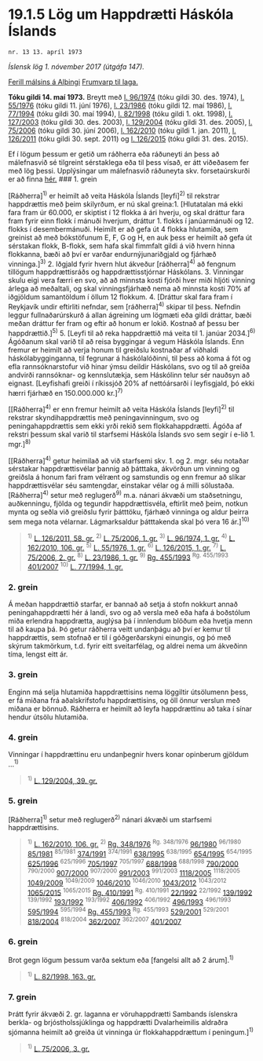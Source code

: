 # 19.1.5 Lög um Happdrætti Háskóla Íslands

`nr. 13 13. apríl 1973`

_Íslensk lög 1. nóvember 2017 (útgáfa 147)._

[Ferill málsins á Alþingi](https://www.althingi.is/thingstorf/thingmalalistar-eftir-thingum/ferill/?ltg=93&mnr=201)
[Frumvarp til laga.](https://www.althingi.is/altext/93/s/pdf/0385.pdf)

**Tóku gildi 14. maí 1973.**
Breytt með
[l. 96/1974](https://althingi.is/altext/stjtnr.html#1974096) (tóku gildi 30. des. 1974),
[l. 55/1976](https://althingi.is/altext/stjtnr.html#1976055) (tóku gildi 11. júní 1976),
[l. 23/1986](https://althingi.is/altext/stjtnr.html#1986023) (tóku gildi 12. maí 1986),
[l. 77/1994](https://althingi.is/altext/stjt/1994.077.html) (tóku gildi 30. maí 1994),
[l. 82/1998](https://althingi.is/altext/stjt/1998.082.html) (tóku gildi 1. okt. 1998),
[l. 127/2003](https://althingi.is/altext/stjt/2003.127.html) (tóku gildi 30. des. 2003),
[l. 129/2004](https://althingi.is/altext/stjt/2004.129.html) (tóku gildi 31. des. 2005),
[l. 75/2006](https://althingi.is/altext/stjt/2006.075.html) (tóku gildi 30. júní 2006),
[l. 162/2010](https://althingi.is/altext/stjt/2010.162.html) (tóku gildi 1. jan. 2011),
[l. 126/2011](https://althingi.is/altext/stjt/2011.126.html) (tóku gildi 30. sept. 2011) og
[l. 126/2015](https://althingi.is/altext/stjt/2015.126.html) (tóku gildi 31. des. 2015).

Ef í lögum þessum er getið um ráðherra eða ráðuneyti án þess að málefnasvið sé tilgreint sérstaklega eða til þess vísað, er átt viðeðasem fer með lög þessi. Upplýsingar um málefnasvið ráðuneyta skv. forsetaúrskurði er að finna [hér.](2017015.md) ### 1. grein

[Ráðherra]<sup>1)</sup> er heimilt að veita Háskóla Íslands [leyfi]<sup>2)</sup> til rekstrar happdrættis með þeim skilyrðum, er nú skal greina:1. [Hlutatalan má ekki fara fram úr 60.000, er skiptist í  12 flokka á ári hverju, og skal dráttur fara fram fyrir einn flokk í mánuði hverjum, dráttur 1. flokks í janúarmánuði og 12. flokks í desembermánuði. Heimilt er að gefa út 4 flokka hlutamiða, sem greinist að með bókstöfunum E, F, G og H, en auk þess er heimilt að gefa út sérstakan flokk, B-flokk, sem hafa skal fimmfalt gildi á við hvern hinna flokkanna, bæði að því er varðar endurnýjunariðgjald og fjárhæð vinninga.]<sup>3)</sup> 
2. Iðgjald fyrir hvern hlut ákveður [ráðherra]<sup>4)</sup> að fengnum tillögum happdrættisráðs og happdrættisstjórnar Háskólans.
3. Vinningar skulu eigi vera færri en svo, að að minnsta kosti fjórði hver miði hljóti vinning árlega að meðaltali, og skal vinningsfjárhæð nema að minnsta kosti 70% af iðgjöldum samantöldum í öllum 12 flokkum.
4. [Dráttur skal fara fram í Reykjavík undir eftirliti nefndar, sem [ráðherra]<sup>4)</sup> skipar til þess. Nefndin leggur fullnaðarúrskurð á allan ágreining um lögmæti eða gildi dráttar, bæði meðan dráttur fer fram og eftir að honum er lokið. Kostnað af þessu ber happdrættið.]<sup>5)</sup> 
5. [Leyfi til að reka happdrættið má veita til 1. janúar 2034.]<sup>6)</sup> Ágóðanum skal varið til að reisa byggingar á vegum Háskóla Íslands. Enn fremur er heimilt að verja honum til greiðslu kostnaðar af viðhaldi háskólabygginganna, til fegrunar á háskólalóðinni, til þess að koma á fót og efla rannsóknarstofur við hinar ýmsu deildir Háskólans, svo og til að greiða andvirði rannsóknar- og kennslutækja, sem Háskólinn telur sér nauðsyn að eignast. [Leyfishafi greiði í ríkissjóð 20% af nettóársarði í leyfisgjald, þó ekki hærri fjárhæð en 150.000.000 kr.]<sup>7)</sup> 

[[Ráðherra]<sup>4)</sup> er enn fremur heimilt að veita Háskóla Íslands [leyfi]<sup>2)</sup> til rekstrar skyndihappdrættis með peningavinningum, svo og peningahappdrættis sem ekki yrði rekið sem flokkahappdrætti. Ágóða af rekstri þessum skal varið til starfsemi Háskóla Íslands svo sem segir í e-lið 1. mgr.]<sup>8)</sup> 

[[Ráðherra]<sup>4)</sup> getur heimilað að við starfsemi skv. 1. og 2. mgr. séu notaðar sérstakar happdrættisvélar þannig að þátttaka, ákvörðun um vinning og greiðsla á honum fari fram vélrænt og samstundis og enn fremur að slíkar happdrættisvélar séu samtengdar, einstakar vélar og á milli sölustaða. [Ráðherra]<sup>4)</sup> setur með reglugerð<sup>9)</sup> m.a. nánari ákvæði um staðsetningu, auðkenningu, fjölda og tegundir happdrættisvéla, eftirlit með þeim, notkun mynta og seðla við greiðslu fyrir þátttöku, fjárhæð vinninga og aldur þeirra sem mega nota vélarnar. Lágmarksaldur þátttakenda skal þó vera 16 ár.]<sup>10)</sup> 

> <sup>1)</sup> [L. 126/2011, 58. gr.](https://althingi.is/altext/stjt/2011.126.html) <sup>2)</sup> [L. 75/2006, 1. gr.](https://althingi.is/altext/stjt/2006.075.html) <sup>3)</sup> [L. 96/1974, 1. gr.](https://althingi.is/altext/stjtnr.html#1974096?g1) <sup>4)</sup> [L. 162/2010, 106. gr.](https://althingi.is/altext/stjt/2010.162.html) <sup>5)</sup> [L. 55/1976, 1. gr.](https://althingi.is/altext/stjtnr.html#1976055?g1) <sup>6)</sup> [L. 126/2015, 1. gr.](https://althingi.is/altext/stjt/2015.126.html) <sup>7)</sup> [L. 75/2006, 2. gr.](https://althingi.is/altext/stjt/2006.075.html) <sup>8)</sup> [L. 23/1986, 1. gr.](https://althingi.is/altext/stjtnr.html#1986023?g1) <sup>9)</sup> [Rg. 455/1993](https://althingi.ishttps://www.reglugerd.is/reglugerdir/allar/nr/455-1993) <sup>Rg. 455/1993</sup> [401/2007](https://althingi.ishttps://www.reglugerd.is/reglugerdir/allar/nr/401-2007) <sup>10)</sup> [L. 77/1994, 1. gr.](https://althingi.is/altext/stjt/1994.077.html)

### 2. grein

Á meðan happdrættið starfar, er bannað að setja á stofn nokkurt annað peningahappdrætti hér á landi, svo og að versla með eða hafa á boðstólum miða erlendra happdrætta, auglýsa þá í innlendum blöðum eða hvetja menn til að kaupa þá. Þó getur ráðherra veitt undanþágu að því er kemur til happdrættis, sem stofnað er til í góðgerðarskyni einungis, og þó með skýrum takmörkum, t.d. fyrir eitt sveitarfélag, og aldrei nema um ákveðinn tíma, lengst eitt ár.

### 3. grein

Enginn má selja hlutamiða happdrættisins nema löggiltir útsölumenn þess, er fá miðana frá aðalskrifstofu happdrættisins, og öll önnur verslun með miðana er bönnuð. Ráðherra er heimilt að leyfa happdrættinu að taka í sínar hendur útsölu hlutamiða.

### 4. grein

Vinningar í happdrættinu eru undanþegnir hvers konar opinberum gjöldum …<sup>1)</sup> 

> <sup>1)</sup> [L. 129/2004, 39. gr.](https://althingi.is/altext/stjt/2004.129.html)

### 5. grein

[Ráðherra]<sup>1)</sup> setur með reglugerð<sup>2)</sup> nánari ákvæði um starfsemi happdrættisins.

> <sup>1)</sup> [L. 162/2010, 106. gr.](https://althingi.is/altext/stjt/2010.162.html) <sup>2)</sup> [Rg. 348/1976](https://althingi.ishttps://www.reglugerd.is/reglugerdir/allar/nr/348-1976) <sup>Rg. 348/1976</sup> [96/1980](https://althingi.ishttps://www.reglugerd.is/reglugerdir/allar/nr/096-1980) <sup>96/1980</sup> [85/1981](https://althingi.ishttps://www.reglugerd.is/reglugerdir/allar/nr/085-1981) <sup>85/1981</sup> [374/1991](https://althingi.ishttps://www.reglugerd.is/reglugerdir/allar/nr/374-1991) <sup>374/1991</sup> [638/1995](https://althingi.ishttps://www.reglugerd.is/reglugerdir/allar/nr/638-1995) <sup>638/1995</sup> [654/1995](https://althingi.ishttps://www.reglugerd.is/reglugerdir/allar/nr/654-1995) <sup>654/1995</sup> [625/1996](https://althingi.ishttps://www.reglugerd.is/reglugerdir/allar/nr/625-1996) <sup>625/1996</sup> [705/1997](https://althingi.ishttps://www.reglugerd.is/reglugerdir/allar/nr/705-1997) <sup>705/1997</sup> [688/1998](https://althingi.ishttps://www.reglugerd.is/reglugerdir/allar/nr/688-1998) <sup>688/1998</sup> [790/2000](https://althingi.ishttps://www.reglugerd.is/reglugerdir/allar/nr/790-2000) <sup>790/2000</sup> [907/2000](https://althingi.ishttps://www.reglugerd.is/reglugerdir/allar/nr/907-2000) <sup>907/2000</sup> [991/2003](https://althingi.ishttps://www.reglugerd.is/reglugerdir/allar/nr/991-2003) <sup>991/2003</sup> [1118/2005](https://althingi.ishttps://www.reglugerd.is/reglugerdir/allar/nr/1118-2005) <sup>1118/2005</sup> [1049/2009](https://althingi.ishttps://www.reglugerd.is/reglugerdir/allar/nr/1049-2009) <sup>1049/2009</sup> [1046/2010](https://althingi.ishttps://www.reglugerd.is/reglugerdir/allar/nr/1046-2010) <sup>1046/2010</sup> [1043/2012](https://althingi.ishttps://www.reglugerd.is/reglugerdir/allar/nr/1043-2012) <sup>1043/2012</sup> [1065/2015](https://althingi.ishttps://www.reglugerd.is/reglugerdir/allar/nr/1065-2015) <sup>1065/2015</sup> [Rg. 410/1991](https://althingi.ishttps://www.reglugerd.is/reglugerdir/allar/nr/410-1991) <sup>Rg. 410/1991</sup> [22/1992](https://althingi.ishttps://www.reglugerd.is/reglugerdir/allar/nr/022-1992) <sup>22/1992</sup> [139/1992](https://althingi.ishttps://www.reglugerd.is/reglugerdir/allar/nr/139-1992) <sup>139/1992</sup> [193/1992](https://althingi.ishttps://www.reglugerd.is/reglugerdir/allar/nr/193-1992) <sup>193/1992</sup> [406/1992](https://althingi.ishttps://www.reglugerd.is/reglugerdir/allar/nr/406-1992) <sup>406/1992</sup> [496/1993](https://althingi.ishttps://www.reglugerd.is/reglugerdir/allar/nr/496-1993) <sup>496/1993</sup> [595/1994](https://althingi.ishttps://www.reglugerd.is/reglugerdir/allar/nr/595-1994) <sup>595/1994</sup> [Rg. 455/1993](https://althingi.ishttps://www.reglugerd.is/reglugerdir/allar/nr/455-1993) <sup>Rg. 455/1993</sup> [529/2001](https://althingi.ishttps://www.reglugerd.is/reglugerdir/allar/nr/529-2001) <sup>529/2001</sup> [818/2004](https://althingi.ishttps://www.reglugerd.is/reglugerdir/allar/nr/818-2004) <sup>818/2004</sup> [362/2007](https://althingi.ishttps://www.reglugerd.is/reglugerdir/allar/nr/362-2007) <sup>362/2007</sup> [401/2007](https://althingi.ishttps://www.reglugerd.is/reglugerdir/allar/nr/401-2007)

### 6. grein

Brot gegn lögum þessum varða sektum eða [fangelsi allt að 2 árum].<sup>1)</sup> 

> <sup>1)</sup> [L. 82/1998, 163. gr.](https://althingi.is/altext/stjt/1998.082.html)

### 7. grein

Þrátt fyrir ákvæði 2. gr. laganna er vöruhappdrætti Sambands íslenskra berkla- og brjóstholssjúklinga og happdrætti Dvalarheimilis aldraðra sjómanna heimilt að greiða út vinninga úr flokkahappdrættum í peningum.]<sup>1)</sup> 

> <sup>1)</sup> [L. 75/2006, 3. gr.](https://althingi.is/altext/stjt/2006.075.html)
